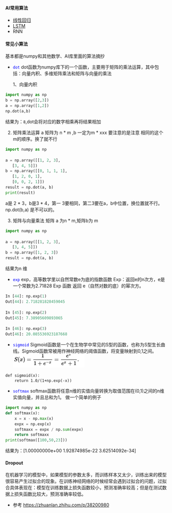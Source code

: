 
#### AI常用算法
* [线性回归](algorithms/line.html)
* [LSTM](algorithms/lstm.html)
* RNN

#### 常见小算法
基本都是numpy和其他数学、AI库里面的算法摘抄
* <font color="blue">`dot`</font>
  dot函数为numpy库下的一个函数，主要用于矩阵的乘法运算，其中包括：向量内积、多维矩阵乘法和矩阵与向量的乘法

  1、向量内积

```python
import numpy as np 
b = np.array([2,3]) 
a = np.array([1,2])  
np.dot(a,b)
```
结果为：`8`,dot会将对应的数字相乘再将结果相加
 
  2. 矩阵乘法运算
  a 矩阵为 n * m ,b 一定为m * xxx 要注意的是注意 相同的这个m的顺序。换了就不行

```python
import numpy as np

a = np.array([[1, 2, 3],
   [3, 4, 5]])
b = np.array([[0, 1, 1, 1],
   [1, 2, 0, 1],
   [0, 0, 2, 1]])
result = np.dot(a, b)
print(result)
```
a是 2 \* 3，b是3 \* 4，第一 3要相同，第二3要在a，b中位置，换位置就不行。
np.dot(b,a) 是不可以的。

  3. 矩阵与向量乘法
  矩阵 a 为n * m,矩阵b为 m

```python
import numpy as np

a = np.array([[1, 2, 3],
   [3, 4, 5]])
b = np.array([1, 2, 3])
result = np.dot(a, b)
```
结果为n 维


* <font color="blue">`exp`</font>
exp，高等数学里以自然常数e为底的指数函数
Exp：返回e的n次方，e是一个常数为2.71828
Exp 函数 返回 e（自然对数的底）的幂次方。

```python
In [44]: np.exp(1)                                                                                                                                                                                          
Out[44]: 2.718281828459045

In [45]: np.exp(2)                                                                                                                                                                                          
Out[45]: 7.38905609893065

In [46]: np.exp(3)                                                                                                                                                                                          
Out[46]: 20.085536923187668

```


* <font color="blue">`sigmoid`</font>
Sigmoid函数是一个在生物学中常见的S型的函数，也称为S型生长曲线。Sigmoid函数常被用作神经网络的阈值函数，将变量映射到0,1之间。
![sigmoid](algorithms/sigmoid.png)
```
def sigmoid(x):
    return 1.0/(1+np.exp(-x))
```

* <font color="blue">`softmax`</font>
softmax函数将任意n维的实值向量转换为取值范围在(0,1)之间的n维实值向量，并且总和为1。
做一个简单的例子
```python
import numpy as np
def softmax(x):
    x = x - np.max(x)
    expx = np.exp(x)
    softmaxx = expx / np.sum(expx)
    return softmaxx
print(softmax([100,50,23]))
```
结果为：[1.00000000e+00 1.92874985e-22 3.62514092e-34]


#### Dropout 
在机器学习的模型中，如果模型的参数太多，而训练样本又太少，训练出来的模型很容易产生过拟合的现象。在训练神经网络的时候经常会遇到过拟合的问题，过拟合具体表现在：模型在训练数据上损失函数较小，预测准确率较高；但是在测试数据上损失函数比较大，预测准确率较低。
* 参考 https://zhuanlan.zhihu.com/p/38200980

